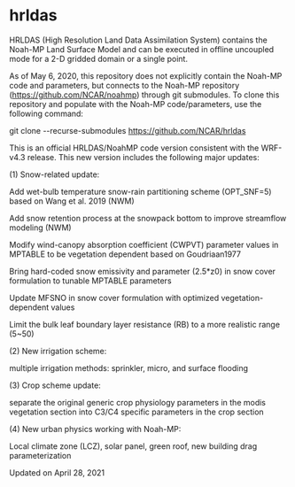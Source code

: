 # hrldas

HRLDAS (High Resolution Land Data Assimilation System) contains the Noah-MP Land Surface Model and can
be executed in offline uncoupled mode for a 2-D gridded domain or a single point. 

As of May 6, 2020, this repository does not explicitly contain the Noah-MP code and parameters, but
connects to the Noah-MP repository (https://github.com/NCAR/noahmp) through git submodules. To clone
this repository and populate with the Noah-MP code/parameters, use the following command:

git clone --recurse-submodules https://github.com/NCAR/hrldas


This is an official HRLDAS/NoahMP code version consistent with the WRF-v4.3 release. This new version includes the following major updates:

(1) Snow-related update:

Add wet-bulb temperature snow-rain partitioning scheme (OPT_SNF=5) based on Wang et al. 2019 (NWM)

Add snow retention process at the snowpack bottom to improve streamflow modeling (NWM)

Modify wind-canopy absorption coefficient (CWPVT) parameter values in MPTABLE to be vegetation dependent based on Goudriaan1977

Bring hard-coded snow emissivity and parameter (2.5*z0) in snow cover formulation to tunable MPTABLE parameters

Update MFSNO in snow cover formulation with optimized vegetation-dependent values

Limit the bulk leaf boundary layer resistance (RB) to a more realistic range (5~50)

(2) New irrigation scheme:

multiple irrigation methods: sprinkler, micro, and surface flooding

(3) Crop scheme update:

separate the original generic crop physiology parameters in the modis vegetation section into C3/C4 specific parameters in the crop section

(4) New urban physics working with Noah-MP:

Local climate zone (LCZ), solar panel, green roof, new building drag parameterization


Updated on April 28, 2021
